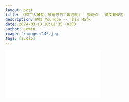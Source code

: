 ```yaml
---
layout: post
title: 《南京大屠殺：被遺忘的二戰浩劫》- 張純如 - 英文有聲書
description: 轉自 YouTube -- This Mafk
date: 2024-03-10 10:01:35 +0300
author: admin
image: '/images/146.jpg'
tags: [audio]
---
```

<iframe src="//player.bilibili.com/player.html?isOutside=true&aid=1006438318&bvid=BV1nx4y1s7hk&cid=1619274954&p=1" scrolling="no" border="0" frameborder="no" framespacing="0" allowfullscreen="true"></iframe>
